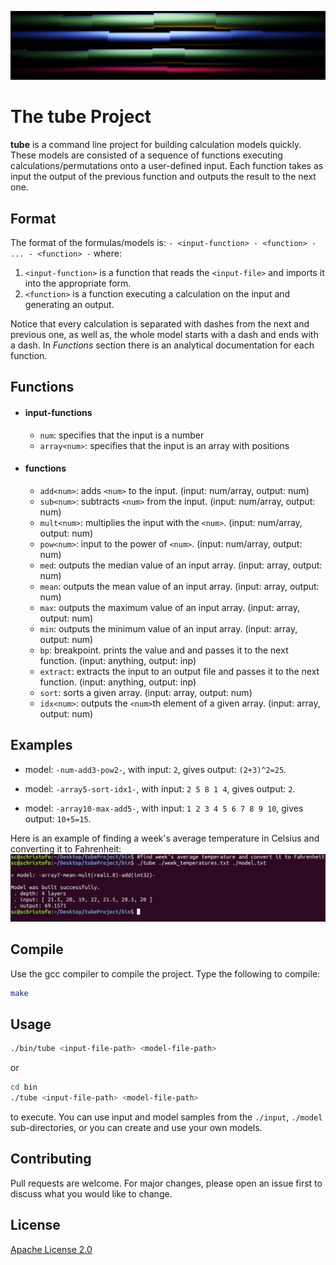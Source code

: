 ![tubes](./img/tubes.png)

# The **tube** Project

**tube** is a command line project for building calculation models quickly. These models are consisted of a sequence of functions executing calculations/permutations onto a user-defined input. Each function takes as input the output of the previous function and outputs the result to the next one.


## Format

The format of the formulas/models is:
  `- <input-function> - <function> - ... - <function> -`
 where:
  1. `<input-function>` is a function that reads the `<input-file>` and imports it into the appropriate form.
  2. `<function>` is a function executing a calculation on the input and generating an output.

  Notice that every calculation is separated with dashes from the next and previous one, as well as, the whole model starts with a dash and ends with a dash.
  In *Functions* section there is an analytical documentation for each function.


## Functions

- #### input-functions ####
  - `num`: specifies that the input is a number
  - `array<num>`: specifies that the input is an array with <num> positions

- #### functions ####
  - `add<num>`: adds `<num>` to the input. (input: num/array, output: num)
  - `sub<num>`: subtracts `<num>` from the input. (input: num/array, output: num)
  - `mult<num>`: multiplies the input with the `<num>`. (input: num/array, output: num)
  - `pow<num>`: input to the power of `<num>`. (input: num/array, output: num)
  - `med`: outputs the median value of an input array. (input: array, output: num)
  - `mean`: outputs the mean value of an input array. (input: array, output: num)
  - `max`: outputs the maximum value of an input array. (input: array, output: num)
  - `min`: outputs the minimum value of an input array. (input: array, output: num)
  - `bp`: breakpoint. prints the value and and passes it to the next function. (input: anything, output: inp)
  - `extract`: extracts the input to an output file and passes it to the next function. (input: anything, output: inp)
  - `sort`: sorts a given array. (input: array, output: num)
  - `idx<num>`: outputs the `<num>`th element of a given array. (input: array, output: num)


## Examples

- model: `-num-add3-pow2-`,
  with input: `2`,
  gives output: `(2+3)^2=25`.

- model: `-array5-sort-idx1-`,
  with input: `2 5 8 1 4`,
  gives output: `2`.

- model: `-array10-max-add5-`,
  with input: `1 2 3 4 5 6 7 8 9 10`,
  gives output: `10+5=15`.

Here is an example of finding a week's average temperature in Celsius and converting it to Fahrenheit:
![model screenshot](./img/screenshot.png)

## Compile

Use the gcc compiler to compile the project. Type the following to compile:

```bash
make
```


## Usage

```bash
./bin/tube <input-file-path> <model-file-path>
```
or
```bash
cd bin
./tube <input-file-path> <model-file-path>
```

to execute. You can use input and model samples from the `./input`, `./model` sub-directories,
or you can create and use your own models.


## Contributing
Pull requests are welcome. For major changes, please open an issue first to discuss what you would like to change.


## License
[Apache License 2.0](https://www.apache.org/licenses/LICENSE-2.0)

